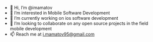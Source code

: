 - 👋 Hi, I’m @imamatov
- 👀 I’m interested in Mobile Software Development
- 🌱 I’m currently working on ios software development
- 💞️ I’m looking to collaborate on any open source projects in the field mobile development 
- 📫 Reach me at i.mamatov95@gmail.com

<!---
imamatov/imamatov is a ✨ special ✨ repository because its `README.md` (this file) appears on your GitHub profile.
You can click the Preview link to take a look at your changes.
--->
